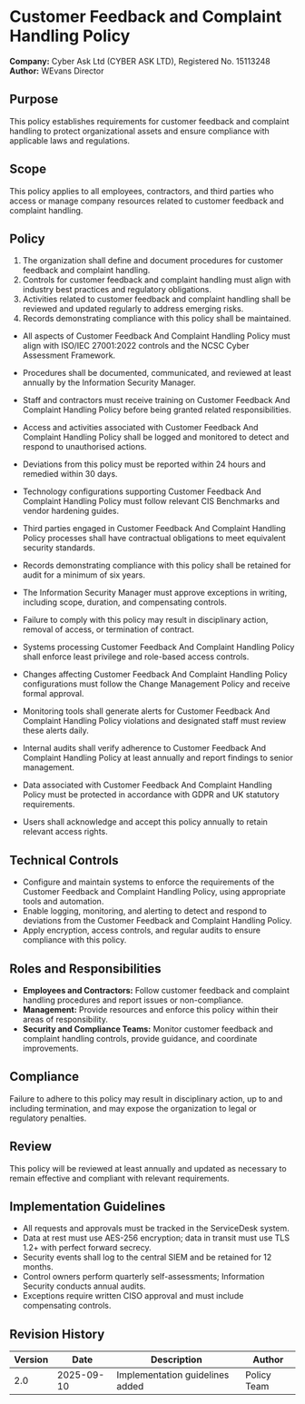 # Customer Feedback and Complaint Handling Policy

**Company:** Cyber Ask Ltd (CYBER ASK LTD), Registered No. 15113248  
**Author:** WEvans Director

## Purpose

This policy establishes requirements for customer feedback and complaint handling to protect organizational assets and ensure compliance with applicable laws and regulations.

## Scope

This policy applies to all employees, contractors, and third parties who access or manage company resources related to customer feedback and complaint handling.

## Policy
1. The organization shall define and document procedures for customer feedback and complaint handling.
2. Controls for customer feedback and complaint handling must align with industry best practices and regulatory obligations.
3. Activities related to customer feedback and complaint handling shall be reviewed and updated regularly to address emerging risks.
4. Records demonstrating compliance with this policy shall be maintained.

- All aspects of Customer Feedback And Complaint Handling Policy must align with ISO/IEC 27001:2022 controls and the NCSC Cyber Assessment Framework.
- Procedures shall be documented, communicated, and reviewed at least annually by the Information Security Manager.
- Staff and contractors must receive training on Customer Feedback And Complaint Handling Policy before being granted related responsibilities.
- Access and activities associated with Customer Feedback And Complaint Handling Policy shall be logged and monitored to detect and respond to unauthorised actions.
- Deviations from this policy must be reported within 24 hours and remedied within 30 days.
- Technology configurations supporting Customer Feedback And Complaint Handling Policy must follow relevant CIS Benchmarks and vendor hardening guides.
- Third parties engaged in Customer Feedback And Complaint Handling Policy processes shall have contractual obligations to meet equivalent security standards.
- Records demonstrating compliance with this policy shall be retained for audit for a minimum of six years.
- The Information Security Manager must approve exceptions in writing, including scope, duration, and compensating controls.
- Failure to comply with this policy may result in disciplinary action, removal of access, or termination of contract.

- Systems processing Customer Feedback And Complaint Handling Policy shall enforce least privilege and role-based access controls.
- Changes affecting Customer Feedback And Complaint Handling Policy configurations must follow the Change Management Policy and receive formal approval.
- Monitoring tools shall generate alerts for Customer Feedback And Complaint Handling Policy violations and designated staff must review these alerts daily.
- Internal audits shall verify adherence to Customer Feedback And Complaint Handling Policy at least annually and report findings to senior management.
- Data associated with Customer Feedback And Complaint Handling Policy must be protected in accordance with GDPR and UK statutory requirements.
- Users shall acknowledge and accept this policy annually to retain relevant access rights.

## Technical Controls

- Configure and maintain systems to enforce the requirements of the Customer Feedback and Complaint Handling Policy, using appropriate tools and automation.
- Enable logging, monitoring, and alerting to detect and respond to deviations from the Customer Feedback and Complaint Handling Policy.
- Apply encryption, access controls, and regular audits to ensure compliance with this policy.

## Roles and Responsibilities

- **Employees and Contractors:** Follow customer feedback and complaint handling procedures and report issues or non-compliance.
- **Management:** Provide resources and enforce this policy within their areas of responsibility.
- **Security and Compliance Teams:** Monitor customer feedback and complaint handling controls, provide guidance, and coordinate improvements.

## Compliance

Failure to adhere to this policy may result in disciplinary action, up to and including termination, and may expose the organization to legal or regulatory penalties.

## Review

This policy will be reviewed at least annually and updated as necessary to remain effective and compliant with relevant requirements.

## Implementation Guidelines
- All requests and approvals must be tracked in the ServiceDesk system.
- Data at rest must use AES-256 encryption; data in transit must use TLS 1.2+ with perfect forward secrecy.
- Security events shall log to the central SIEM and be retained for 12 months.
- Control owners perform quarterly self-assessments; Information Security conducts annual audits.
- Exceptions require written CISO approval and must include compensating controls.

## Revision History

| Version | Date | Description | Author |
| ------- | ---------- | ----------------------- | ------ |
| 2.0     | 2025-09-10 | Implementation guidelines added | Policy Team |

